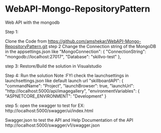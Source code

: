 # WebAPI-Mongo-RepositoryPattern

Web API with the mongodb

Step 1:

Clone the Code from https://github.com/amshekar/WebAPI-Mongo-RepositoryPattern.git
step 2 Change the Connection string of the MongoDB in the appsettings.json like "MongoConnection": {
"ConnectionString": "mongodb://localhost:27017", "Database": "skillvo-test" },

step 3: Restore/Build the solution in Visualstudio

Step 4: Run the solution Note :FYI check the launchsettings in launchsettings.json like default launch url "skillboardAPI": { "commandName": "Project", "launchBrowser": true, "launchUrl": "http://localhost:5000/api/imagegallery", "environmentVariables": { "ASPNETCORE_ENVIRONMENT": "Development" }

step 5: open the swagger to test for EX: http://localhost:5000/swagger/ui/index.html

Swagger.json to test the API and Help Documentation of the API http://localhost:5000/swagger/v1/swagger.json
